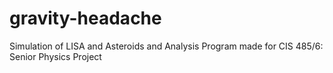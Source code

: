 # gravity-headache
Simulation of LISA and Asteroids and Analysis Program made for CIS 485/6: Senior Physics Project
